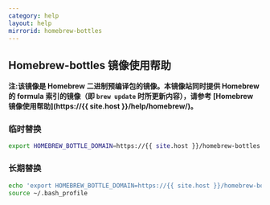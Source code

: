 ```yaml
---
category: help
layout: help
mirrorid: homebrew-bottles
---
```


## Homebrew-bottles 镜像使用帮助

**注:该镜像是 Homebrew 二进制预编译包的镜像。本镜像站同时提供 Homebrew 的 formula 索引的镜像（即 `brew update` 时所更新内容），请参考 [Homebrew 镜像使用帮助](https://{{ site.host }}/help/homebrew/)。**

### 临时替换
```bash
export HOMEBREW_BOTTLE_DOMAIN=https://{{ site.host }}/homebrew-bottles
```

### 长期替换
```bash
echo 'export HOMEBREW_BOTTLE_DOMAIN=https://{{ site.host }}/homebrew-bottles' >> ~/.bash_profile
source ~/.bash_profile
```
